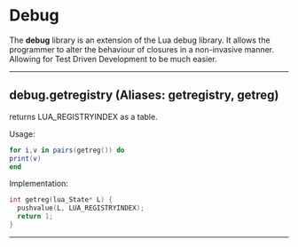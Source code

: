 # Debug

The **debug** library is an extension of the Lua debug library. It allows the programmer to alter the behaviour of closures in a non-invasive manner. Allowing for Test Driven Development to be much easier.

---
## debug.getregistry (Aliases: getregistry, getreg)

returns LUA_REGISTRYINDEX as a table.

Usage:

```lua
for i,v in pairs(getreg()) do
print(v)
end
```

Implementation:

```cpp
int getreg(lua_State* L) {
  pushvalue(L, LUA_REGISTRYINDEX);
  return 1;
}
```

---

